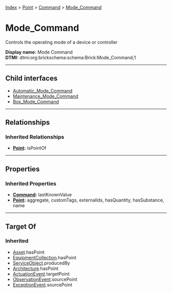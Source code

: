 [Index](../../../index.md) > [Point](../../Point.md) > [Command](../Command.md) > [Mode_Command](#)
# Mode_Command

Controls the operating mode of a device or controller


**Display name:** Mode Command<br />
**DTMI:** dtmi:org:brickschema:schema:Brick:Mode_Command;1

---

## Child interfaces
* [Automatic_Mode_Command](Automatic_Mode_Command.md)
* [Maintenance_Mode_Command](Maintenance_Mode_Command.md)
* [Box_Mode_Command](Box_Mode_Command.md)

---

## Relationships

### Inherited Relationships
* **[Point](../../Point.md):** isPointOf

---

## Properties

### Inherited Properties
* **[Command](../Command.md):** lastKnownValue
* **[Point](../../Point.md):** aggregate, customTags, externalIds, hasQuantity, hasSubstance, name

---

## Target Of
### Inherited
* [Asset](../../../Asset/Asset.md).hasPoint
* [EquipmentCollection](../../../Collection/EquipmentCollection.md).hasPoint
* [ServiceObject](../../../Information/ServiceObject/ServiceObject.md).producedBy
* [Architecture](../../../Space/Architecture/Architecture.md).hasPoint
* [ActuationEvent](../../../Event/PointEvent/ActuationEvent.md).targetPoint
* [ObservationEvent](../../../Event/PointEvent/ObservationEvent.md).sourcePoint
* [ExceptionEvent](../../../Event/PointEvent/ExceptionEvent.md).sourcePoint
